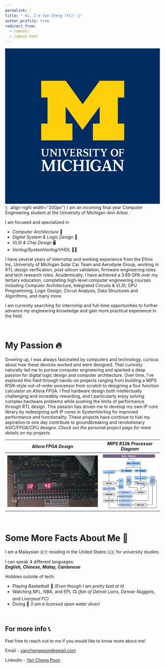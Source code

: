 ```yaml
---
permalink: /
title: " Hi, I'm Yan Cheng (YC)! 👋"
author_profile: true
redirect_from: 
  - /about/
  - /about.html
---
```


![Michigan](/images/michigan.jpg){: .align-right width="200px"}
I am an incoming final year Computer Engineering student at the University of Michigan-Ann Arbor. 

I am focused and specialized in 
- *Computer Architecture* 📲
- *Digital System & Logic Design* 🧠
- *VLSI & Chip Design* 🖥️
- *Verilog/SystemVerilog/VHDL* 🧑‍💻

I have several years of internship and working experience from the Efinix Inc, University of Michigan Solar Car Team and Aerodyne Group, working in RTL design verification, post-silicon validation, firmware engineering roles and tech research roles. Academically, I have achieved a 3.69 GPA over my tertiary education, completing high-level computer engineering courses including Computer Architecture, Integrated Circuits & VLSI, GPU Programming, Logic Design, Circuit Analysis, Data Structures and Algorithms, and many more.

I am currently searching for internship and full-time opportunities to further advance my engineering knowledge and gain more practical experience in the field.

&nbsp;
&nbsp;

My Passion 🔥
======

Growing up, I was always fascinated by computers and technology, curious about how these devices worked and were designed. That curiosity naturally led me to pursue computer engineering and sparked a deep passion for digital logic design and computer architecture. Over time, I’ve explored this field through hands-on projects ranging from building a MIPS R10K-style out-of-order processor from scratch to designing a four function calculator on Altera FPGA. I find hardware design both intellectually challenging and incredibly rewarding, and I particularly enjoy solving complex hardware problems while pushing the limits of performance through RTL design. This passion has driven me to develop my own IP core library by redesigning soft IP cores in SystemVerilog for improved performance and functionality. These projects have continue to fuel my aspiration to one day contribute to groundbreaking and revolutionary ASIC/FPGA/CPU designs. *Check out the personal project page for more details on my projects*

| ***Altera FPGA Design*** | ***MIPS R10k Processor Diagram*** |
|:-----------------------:|:-----------------------:|
|  ![fpga](/images/270fpga.png) |  ![mips](/images/470diagram.png) |

&nbsp;
&nbsp;

Some More Facts About Me 🚀
======

I am a Malaysian 🇲🇾 residing in the United States 🇺🇸 for university studies.

I can speak 4 different languages:  
***English, Chinese, Malay, Cantonese***

Hobbies outside of tech:
- Playing Basketball 🏀 *(Even though I am pretty bad at it)*
- Watching NFL, NBA, and EPL 📺 *(fan of Detroit Lions, Denver Nuggets, and Liverpool FC)*
- Diving 🤿 *(I am a licensed open water diver)*


&nbsp;
&nbsp;

For more info 📞
------
Feel free to reach out to me if you would like to know more about me!

Email - [yanchengpoon@gmail.com](mailto:yanchengpoon@gmail.com)

Linkedin - [Yan Cheng Poon](https://www.linkedin.com/in/yan-cheng-poon/)
